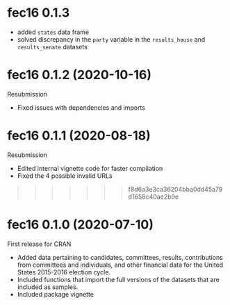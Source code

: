 # fec16 0.1.3

* added `states` data frame
* solved discrepancy in the `party` variable in the `results_house` and `results_senate` datasets

# fec16 0.1.2 (2020-10-16)

Resubmission

* Fixed issues with dependencies and imports

# fec16 0.1.1 (2020-08-18)

Resubmission

* Edited internal vignette code for faster compilation
* Fixed the 4 possible invalid URLs 
>>>>>>> f8d6a3e3ca36204bba0dd45a79d1658c40ae2b9e

# fec16 0.1.0 (2020-07-10)

First release for CRAN

* Added data pertaining to candidates, committees, results, contributions from committees and individuals, and other financial data for the United States 2015-2016 election cycle. 
* Included functions that import the full versions of the datasets that are included as samples.
* Included package vignette
